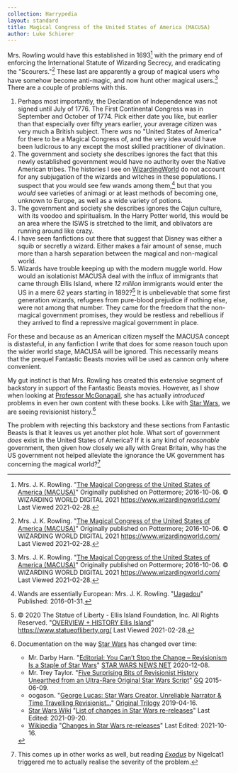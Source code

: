```yaml
---
collection: Harrypedia
layout: standard
title: Magical Congress of the United States of America (MACUSA)
author: Luke Schierer
---
```


Mrs. Rowling would have this established in 1693[^210228-8] with the primary
end of enforcing the International Statute of Wizarding Secrecy, and
eradicating the "Scourers."[^210228-9] These last are apparently a group of
magical users who have somehow become anti-magic, and now hunt other magical
users.[^210228-10] There are a couple of problems with this.

1. Perhaps most importantly, the Declaration of Independence was not signed
   until July of 1776. The First Continental Congress was in September and
   October of 1774. Pick either date you like, but earlier than that especially
   over fifty years earlier, your average citizen was very much a British
   subject. There _was_ no "United States of America" for there to be a Magical
   Congress of, and the very idea would have been ludicrous to any except the
   most skilled practitioner of divination.
2. The government and society she describes ignores the fact that this newly
   established government would have no authority over the Native American
   tribes. The histories I see on [WizardingWorld][ww] do not account for any
   subjugation of the wizards and witches in these populations. I suspect that
   you would see few wands among them,[^220715-2] but that you _would_
   see varieties of animagi or at least methods of becoming one, unknown
   to Europe, as well as a wide variety of potions.
3. The government and society she describes ignores the Cajun culture, with its
   voodoo and spiritualism. In the Harry Potter world, this would be an area
   where the ISWS is stretched to the limit, and oblivators are running around
   like crazy.
4. I have seen fanfictions out there that suggest that Disney was either a squib
   or secretly a wizard. Either makes a fair amount of sense, much more than a
   harsh separation between the magical and non-magical world.
5. Wizards have trouble keeping up with the modern muggle world. How would an
   isolationist MACUSA deal with the influx of immigrants that came through
   Ellis Island, where _12 million_ immigrants would enter the US in a mere 62
   years starting in 1892?[^210228-11] It is unbelievable that some first
   generation wizards, refugees from pure-blood prejudice if nothing else, were
   not among that number. They came for the freedom that the non-magical
   government promises, they would be restless and rebellious if they arrived to
   find a repressive magical government in place.

For these and because as an American citizen myself the MACUSA concept is
distasteful, in any fanfiction I write that does for some reason touch upon the
wider world stage, MACUSA will be ignored. This necessarily means that the
prequel Fantastic Beasts movies will be used as cannon only where convenient.

My gut instinct is that Mrs. Rowling has created this extensive segment of
backstory in support of the Fantastic Beasts movies. However, as I show when
looking at [Professor McGonagall][MM1], she has actually _introduced_ problems
in even her own content with these books. Like with [Star Wars][], we are
seeing revisionist history.[^211018-4]

The problem with rejecting this backstory and these sections from Fantastic
Beasts is that it leaves us yet another plot hole. What sort of government
_does_ exist in the United States of America? If it is any kind of _reasonable_
government, then given how closely we ally with Great Britain, why has the US
government not helped alleviate the ignorance the UK government has concerning
the magical world?[^211210-1]

[MM1]: /Harrypedia/people/McGonagall/Minerva/
[Star Wars]: https://www.starwars.com/
[ww]: https://www.wizardingworld.com/

[^211210-1]:
    This comes up in other works as well, but reading
    _[Exodus](https://www.fanfiction.net/s/11460241)_ by Nigelcat1 triggered me to
    actually realise the severity of the problem.

[^220715-2]:
    Wands are essentially European: Mrs. J. K. Rowling.
    "[Uagadou](https://www.rowlingindex.org/work/pmuag/)"
    Published: 2016-01-31.

[^211018-4]:
    Documentation on the way [Star Wars](https://www.starwars.com/) has
    changed over time:

    - Mr. Darby Harn. "[Editorial: You Can’t Stop the Change – Revisionism Is a
      Staple of Star
      Wars](https://www.starwarsnewsnet.com/2020/12/editorial-revisionism-is-the-point-of-star-wars.html)"
      [STAR WARS NEWS NET](https://www.starwarsnewsnet.com/)
      2020-12-08.
    - Mr. Trey Taylor.
      "[Five Surprising Bits of Revisionist History Unearthed from an Ultra-Rare
      Original Star Wars
      Script](https://www.gq.com/story/original-star-wars-script-revelations)"
      [GQ](https://www.gq.com/) 2015-06-09.
    - oogason. "[George Lucas: Star Wars Creator, Unreliable Narrator & Time
      Travelling
      Revisionist...](https://originaltrilogy.com/topic/George-Lucas-Star-Wars-Creator-Unreliable-Narrator-Time-Travelling-Revisionist/id/66986)"
      [Original Trilogy](https://originaltrilogy.com/) 2019-04-16.
    - [Star Wars Wiki](https://starwars.fandom.com/wiki)
      "[List of changes in Star Wars
      re-releases](https://starwars.fandom.com/wiki/List_of_changes_in_Star_Wars_re-releases)"
      Last Edited: 2021-09-20.
    - [Wikipedia](https://en.wikipedia.org/)
      "[Changes in Star Wars
      re-releases](https://en.wikipedia.org/wiki/Changes_in_Star_Wars_re-releases)"
      Last Edited: 2021-10-16.

[^210228-8]:
    Mrs. J. K. Rowling.
    "[The Magical Congress of the United States of America (MACUSA)](https://www.wizardingworld.com/writing-by-jk-rowling/macusa)"
    Originally published on Pottermore; 2016-10-06. © WIZARDING WORLD DIGITAL 2021 https://www.wizardingworld.com/ Last Viewed 2021-02-28.

[^210228-9]:
    Mrs. J. K. Rowling.
    "[The Magical Congress of the United States of America (MACUSA)](https://www.wizardingworld.com/writing-by-jk-rowling/macusa)"
    Originally published on Pottermore; 2016-10-06. © WIZARDING WORLD DIGITAL 2021 https://www.wizardingworld.com/ Last Viewed 2021-02-28.

[^210228-10]:
    Mrs. J. K. Rowling.
    "[The Magical Congress of the United States of America (MACUSA)](https://www.wizardingworld.com/writing-by-jk-rowling/macusa)"
    Originally published on Pottermore; 2016-10-06. © WIZARDING WORLD DIGITAL 2021 https://www.wizardingworld.com/ Last Viewed 2021-02-28.

[^210228-11]:
    © 2020 The Statue of Liberty - Ellis Island Foundation, Inc. All
    Rights Reserved. "[OVERVIEW + HISTORY Ellis Island](https://www.statueofliberty.org/ellis-island/overview-history/)"
    https://www.statueofliberty.org/ Last Viewed 2021-02-28.
